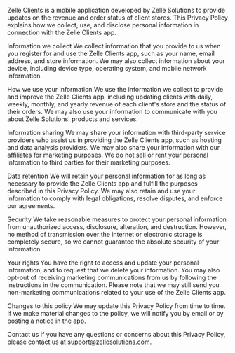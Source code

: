 Zelle Clients is a mobile application developed by Zelle Solutions to provide updates on the revenue and order status of client stores. This Privacy Policy explains how we collect, use, and disclose personal information in connection with the Zelle Clients app.

Information we collect
We collect information that you provide to us when you register for and use the Zelle Clients app, such as your name, email address, and store information. We may also collect information about your device, including device type, operating system, and mobile network information.

How we use your information
We use the information we collect to provide and improve the Zelle Clients app, including updating clients with daily, weekly, monthly, and yearly revenue of each client's store and the status of their orders. We may also use your information to communicate with you about Zelle Solutions' products and services.

Information sharing
We may share your information with third-party service providers who assist us in providing the Zelle Clients app, such as hosting and data analysis providers. We may also share your information with our affiliates for marketing purposes. We do not sell or rent your personal information to third parties for their marketing purposes.

Data retention
We will retain your personal information for as long as necessary to provide the Zelle Clients app and fulfill the purposes described in this Privacy Policy. We may also retain and use your information to comply with legal obligations, resolve disputes, and enforce our agreements.

Security
We take reasonable measures to protect your personal information from unauthorized access, disclosure, alteration, and destruction. However, no method of transmission over the internet or electronic storage is completely secure, so we cannot guarantee the absolute security of your information.

Your rights
You have the right to access and update your personal information, and to request that we delete your information. You may also opt-out of receiving marketing communications from us by following the instructions in the communication. Please note that we may still send you non-marketing communications related to your use of the Zelle Clients app.

Changes to this policy
We may update this Privacy Policy from time to time. If we make material changes to the policy, we will notify you by email or by posting a notice in the app.

Contact us
If you have any questions or concerns about this Privacy Policy, please contact us at support@zellesolutions.com.
